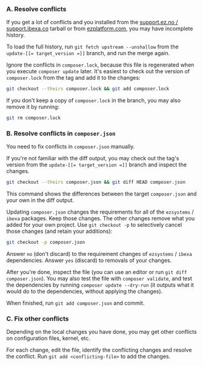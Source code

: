 ### A. Resolve conflicts

If you get a lot of conflicts and you installed from the [support.ez.no / support.ibexa.co](https://support.ibexa.co) tarball
or from [ezplatform.com](https://ezplatform.com), you may have incomplete history.

To load the full history, run `git fetch upstream --unshallow` from the `update-[[= target_version =]]` branch, and run the merge again.

Ignore the conflicts in `composer.lock`, because this file is regenerated when you execute `composer update` later.
It's easiest to check out the version of `composer.lock` from the tag and add it to the changes:

``` bash
git checkout --theirs composer.lock && git add composer.lock
```

If you don't keep a copy of `composer.lock` in the branch, you may also remove it by running:

``` bash
git rm composer.lock
```

### B. Resolve conflicts in `composer.json`

You need to fix conflicts in `composer.json` manually.

If you're not familiar with the diff output, you may check out the tag's version from the `update-[[= target_version =]]` branch and inspect the changes.

``` bash
git checkout --theirs composer.json && git diff HEAD composer.json
```

This command shows the differences between the target `composer.json` and your own in the diff output.

Updating `composer.json` changes the requirements for all of the `ezsystems` / `ibexa`  packages. Keep those changes.
The other changes remove what you added for your own project.
Use `git checkout -p` to selectively cancel those changes (and retain your additions):

``` bash
git checkout -p composer.json
```

Answer `no` (don't discard) to the requirement changes of `ezsystems` / `ibexa`  dependencies.
Answer `yes` (discard) to removals of your changes.

After you're done, inspect the file (you can use an editor or run `git diff composer.json`).
You may also test the file with `composer validate`,
and test the dependencies by running `composer update --dry-run`
(it outputs what it would do to the dependencies, without applying the changes).

When finished, run `git add composer.json` and commit.

### C. Fix other conflicts

Depending on the local changes you have done, you may get other conflicts on configuration files, kernel, etc.

For each change, edit the file, identify the conflicting changes and resolve the conflict.
Run `git add <conflicting-file>` to add the changes.
